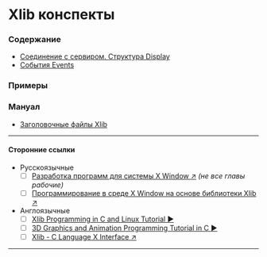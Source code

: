 # Xlib конспекты

### Содержание
- [Соединение с сервиром. Структура Display](./Conspectus/manual/structures/Display.md)
- [События Events](/Conspectus/Events.md)
### Примеры

### Мануал
- [Заголовочные файлы Xlib](./Conspectus/headers.md)

------------
#### Сторонние ссылки
- Русскоязычные
    - [ ] [Разработка программ для системы X Window :arrow_upper_right:](http://www.asvcorp.ru/tech/linux/xwinprg/index.html) *(не все главы рабочие)*
    - [ ] [Программирование в среде X Window на основе библиотеки Xlib :arrow_upper_right:](http://dfe.petrsu.ru/koi/posob/X/index.html)
- Англоязычные
    - [ ] [Xlib Programming in C and Linux Tutorial :arrow_forward:](https://www.youtube.com/watch?v=NWYwDXN7b_s&list=PLypxmOPCOkHV4cwikC5_7Z981_EBfErS1)
    - [ ] [3D Graphics and Animation Programming Tutorial in C :arrow_forward:](https://www.youtube.com/watch?v=C-jp-_Dlz6E&list=PLypxmOPCOkHXgEHW_TrzYcIkpWiuRxiL_)
    - [ ] [Xlib - C Language X Interface :arrow_upper_right:](https://www.x.org/releases/X11R7.6/doc/libX11/specs/libX11/libX11.html)
------------
